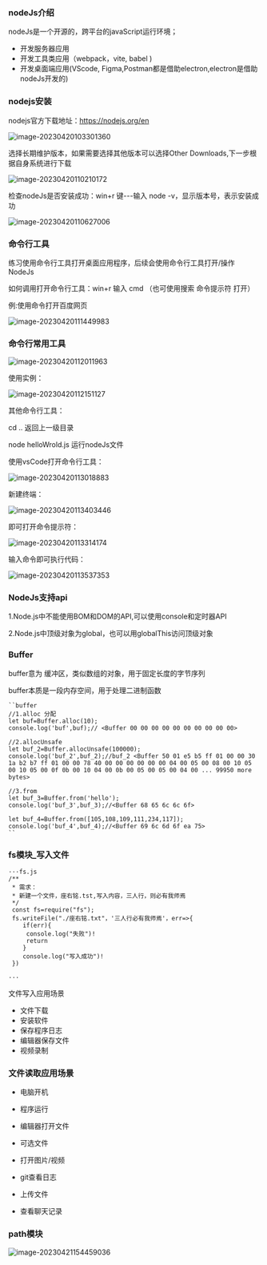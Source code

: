 ### nodeJs介绍

nodeJs是一个开源的，跨平台的javaScript运行环境；

- 开发服务器应用
- 开发工具类应用（webpack，vite, babel )
- 开发桌面端应用(VScode, Figma,Postman都是借助electron,electron是借助nodeJs开发的)



### nodejs安装

nodejs官方下载地址：https://nodejs.org/en

![image-20230420103301360](C:\Users\Administrator\AppData\Roaming\Typora\typora-user-images\image-20230420103301360.png)

选择长期维护版本，如果需要选择其他版本可以选择Other Downloads,下一步根据自身系统进行下载

![image-20230420110210172](C:\Users\Administrator\AppData\Roaming\Typora\typora-user-images\image-20230420110210172.png)

检查nodeJs是否安装成功：win+r 键---输入 node -v，显示版本号，表示安装成功

![image-20230420110627006](C:\Users\Administrator\AppData\Roaming\Typora\typora-user-images\image-20230420110627006.png)



### 命令行工具

练习使用命令行工具打开桌面应用程序，后续会使用命令行工具打开/操作NodeJs

如何调用打开命令行工具：win+r 输入 cmd  （也可使用搜索 命令提示符 打开）

例:使用命令打开百度网页

![image-20230420111449983](C:\Users\Administrator\AppData\Roaming\Typora\typora-user-images\image-20230420111449983.png)



### 命令行常用工具

![image-20230420112011963](C:\Users\Administrator\AppData\Roaming\Typora\typora-user-images\image-20230420112011963.png)

使用实例：

![image-20230420112151127](C:\Users\Administrator\AppData\Roaming\Typora\typora-user-images\image-20230420112151127.png)

其他命令行工具：

cd .. 返回上一级目录

node helloWrold.js  运行nodeJs文件

使用vsCode打开命令行工具：

![image-20230420113018883](C:\Users\Administrator\AppData\Roaming\Typora\typora-user-images\image-20230420113018883.png)

新建终端：

![image-20230420113403446](C:\Users\Administrator\AppData\Roaming\Typora\typora-user-images\image-20230420113403446.png)

即可打开命令提示符：

![image-20230420113314174](C:\Users\Administrator\AppData\Roaming\Typora\typora-user-images\image-20230420113314174.png)

输入命令即可执行代码：

![image-20230420113537353](C:\Users\Administrator\AppData\Roaming\Typora\typora-user-images\image-20230420113537353.png)



### NodeJs支持api

1.Node.js中不能使用BOM和DOM的API,可以使用console和定时器API

2.Node.js中顶级对象为global，也可以用globalThis访问顶级对象



### Buffer

buffer意为 缓冲区，类似数组的对象，用于固定长度的字节序列

buffer本质是一段内存空间，用于处理二进制函数

```
``buffer
//1.alloc 分配
let buf=Buffer.alloc(10);
console.log('buf',buf);// <Buffer 00 00 00 00 00 00 00 00 00 00>

//2.allocUnsafe
let buf_2=Buffer.allocUnsafe(100000);
console.log('buf_2',buf_2);//buf_2 <Buffer 50 01 e5 b5 ff 01 00 00 30 1a b2 b7 ff 01 00 00 78 40 00 00 00 00 00 00 04 00 05 00 08 00 10 05 00 10 05 00 0f 0b 00 10 04 00 0b 00 05 00 05 00 04 00 ... 99950 more bytes>

//3.from
let buf_3=Buffer.from('hello');
console.log('buf_3',buf_3);//<Buffer 68 65 6c 6c 6f>

let buf_4=Buffer.from([105,108,109,111,234,117]);
console.log('buf_4',buf_4);//<Buffer 69 6c 6d 6f ea 75>
``
```



### fs模块_写入文件

```
···fs.js
/**
 * 需求：
 * 新建一个文件，座右铭.tst,写入内容，三人行，则必有我师焉
 */
 const fs=require("fs");
 fs.writeFile("./座右铭.txt"，'三人行必有我师焉'，err=>{
    if(err){
     console.log("失败")!
     return 
    }
    console.log("写入成功")!
 })

···
```

文件写入应用场景

- 文件下载
- 安装软件
- 保存程序日志
- 编辑器保存文件
- 视频录制



### 文件读取应用场景

- 电脑开机

- 程序运行

- 编辑器打开文件

- 可选文件

- 打开图片/视频

- git查看日志

- 上传文件

- 查看聊天记录

  

### path模块

![image-20230421154459036](C:\Users\Administrator\AppData\Roaming\Typora\typora-user-images\image-20230421154459036.png)
